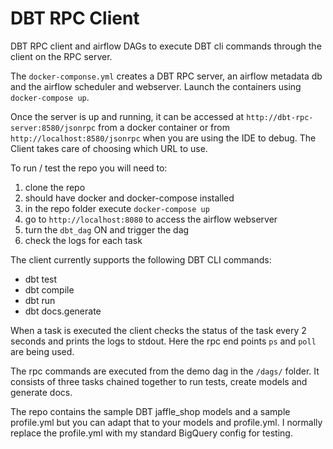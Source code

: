 # DBT RPC Client
DBT RPC client and airflow DAGs to execute DBT cli commands through the client on the RPC server.

The `docker-componse.yml` creates a DBT RPC server, an airflow metadata db and the airflow scheduler and webserver.
Launch the containers using `docker-compose up`.

Once the server is up and running, it can be accessed at `http://dbt-rpc-server:8580/jsonrpc` from a docker container or from `http://localhost:8580/jsonrpc` when you are using the IDE to debug. The Client takes care of choosing which URL to use.

To run / test the repo you will need to:

1. clone the repo
2. should have docker and docker-compose installed
3. in the repo folder execute `docker-compose up`
4. go to `http://localhost:8080` to access the airflow webserver
5. turn the `dbt_dag` ON and trigger the dag
6. check the logs for each task

The client currently supports the following DBT CLI commands:
- dbt test
- dbt compile
- dbt run
- dbt docs.generate

When a task is executed the client checks the status of the task every 2 seconds and prints the logs to stdout.
Here the rpc end points `ps` and `poll` are being used.

The rpc commands are executed from the demo dag in the `/dags/` folder. It consists of three tasks chained together to run tests, create models and generate docs.

The repo contains the sample DBT jaffle_shop models and a sample profile.yml but you can adapt that to your models and profile.yml. I normally replace the profile.yml with my standard BigQuery config for testing.



